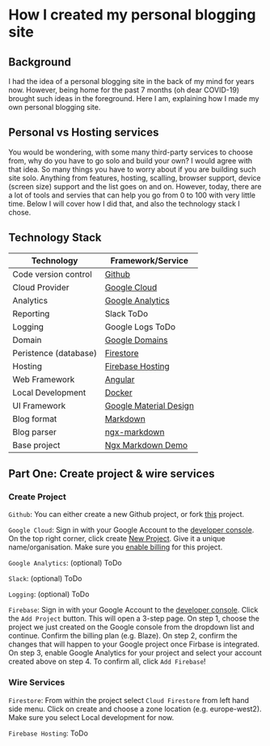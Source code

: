 # How I created my personal blogging site

## Background

I had the idea of a personal blogging site in the back of my mind for years now. However, being home for the past 7 months (oh dear COVID-19) brought such ideas in the foreground. Here I am, explaining how I made my own personal blogging site.

## Personal vs Hosting services

You would be wondering, with some many third-party services to choose from, why do you have to go solo and build your own? I would agree with that idea. So many things you have to worry about if you are building such site solo. Anything from features, hosting, scalling, browser support, device (screen size) support and the list goes on and on. However, today, there are a lot of tools and servies that can help you go from 0 to 100 with very little time.
Below I will cover how I did that, and also the technology stack I chose.

## Technology Stack

| Technology            | Framework/Service                                                      |
| --------------------- | ---------------------------------------------------------------------- |
| Code version control  | [Github](https://github.com/nichelia/blog)                             |
| Cloud Provider        | [Google Cloud](http://console.cloud.google.com)                        |
| Analytics             | [Google Analytics](https://analytics.google.com)                       |
| Reporting             | Slack ToDo                                                             |
| Logging               | Google Logs ToDo                                                       |
| Domain                | [Google Domains](http://domains.google.com)                            |
| Peristence (database) | [Firestore](https://firebase.google.com/products/firestore)            |
| Hosting               | [Firebase Hosting](https://firebase.google.com/products/hosting)       |
| Web Framework         | [Angular](http://angular.io/)                                          |
| Local Development     | [Docker](http://docker.com)                                            |
| UI Framework          | [Google Material Design](http://material.angular.io)                   |
| Blog format           | [Markdown](https://daringfireball.net/projects/markdown/)              |
| Blog parser           | [ngx-markdown](https://github.com/jfcere/ngx-markdown)                 |
| Base project          | [Ngx Markdown Demo](https://jfcere.github.io/ngx-markdown/get-started) |

## Part One: Create project & wire services

### Create Project

`Github`: You can either create a new Github project, or fork [this](https://github.com/nichelia/blog) project.

`Google Cloud`: Sign in with your Google Account to the [developer console](http://console.cloud.google.com). On the top right corner, click create [New Project](https://console.cloud.google.com/projectselector2/home/dashboard). Give it a unique name/organisation. Make sure you [enable billing](https://console.cloud.google.com/billing) for this project.

`Google Analytics`: (optional) ToDo

`Slack`: (optional) ToDo

`Logging`: (optional) ToDo

`Firebase`: Sign in with your Google Account to the [developer console](https://console.firebase.google.com). Click the `Add Project` button. This will open a 3-step page. On step 1, choose the project we just created on the Google console from the dropdown list and continue. Confirm the billing plan (e.g. Blaze). On step 2, confirm the changes that will happen to your Google project once Firbase is integrated. On step 3, enable Google Analytics for your project and select your account created above on step 4. To confirm all, click `Add Firebase`!

### Wire Services

`Firestore`: From within the project select `Cloud Firestore` from left hand side menu. Click on create and choose a zone location (e.g. europe-west2). Make sure you select Local development for now.

`Firebase Hosting`: ToDo

